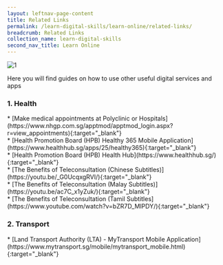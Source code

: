 ```yaml
---
layout: leftnav-page-content
title: Related Links
permalink: /learn-digital-skills/learn-online/related-links/
breadcrumb: Related Links
collection_name: learn-digital-skills
second_nav_title: Learn Online
---
```

![1](/images/learn-online/related-links.jpg)

Here you will find guides on how to use other useful digital services and apps

<h3>1. Health</h3>
* [Make medical appointments at Polyclinic or Hospitals](https://www.nhgp.com.sg/apptmod/apptmod_login.aspx?r=view_appointments){:target="_blank"}<br>
* [Health Promotion Board (HPB) Healthy 365 Mobile Application](https://www.healthhub.sg/apps/25/healthy365){:target="_blank"}<br>
* [Health Promotion Board (HPB) Health Hub](https://www.healthhub.sg/){:target="_blank"}<br>
* [The Benefits of Teleconsultation (Chinese Subtitles)](https://youtu.be/_G0UcqxgRVI/){:target="_blank"}<br>
* [The Benefits of Teleconsultation (Malay Subtitles)](https://youtu.be/ac7C_x1yZuk/){:target="_blank"}<br>
* [The Benefits of Teleconsultation (Tamil Subtitles](https://www.youtube.com/watch?v=bZR7D_MlPDY/){:target="_blank"}<br>

<h3>2. Transport</h3>
* [Land Transport Authority (LTA) - MyTransport Mobile Application](https://www.mytransport.sg/mobile/mytransport_mobile.html){:target="_blank"}<br>



